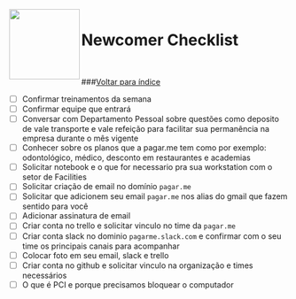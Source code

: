 <img src="https://cdn.rawgit.com/pagarme/brand/9ec30d3d4a6dd8b799bca1c25f60fb123ad66d5b/logo-circle.svg" width="127px" height="127px" align="left"/>

# Newcomer Checklist

<br>

###[Voltar para índice](README.md)

- [ ] Confirmar treinamentos da semana
- [ ] Confirmar equipe que entrará
- [ ] Conversar com Departamento Pessoal sobre questões como deposito de vale transporte e vale refeição para facilitar sua permanência na empresa durante o mês vigente
- [ ] Conhecer sobre os planos que a pagar.me tem como por exemplo: odontológico, médico, desconto em restaurantes e academias
- [ ] Solicitar notebook e o que for necessario pra sua workstation com o setor de Facilities
- [ ] Solicitar criação de email no domínio `pagar.me`
- [ ] Solicitar que adicionem seu email `pagar.me` nos alias do gmail que fazem sentido para você
- [ ] Adicionar assinatura de email
- [ ] Criar conta no trello e solicitar vinculo no time da `pagar.me`
- [ ] Criar conta slack no dominio `pagarme.slack.com` e confirmar com o seu time os principais canais para acompanhar
- [ ] Colocar foto em seu email, slack e trello
- [ ] Criar conta no github e solicitar vinculo na organização e times necessários
- [ ] O que é PCI e porque precisamos bloquear o computador
